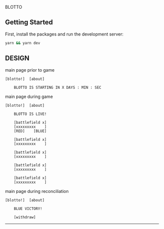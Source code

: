 BLOTTO

## Getting Started

First, install the packages and run the development server:

```bash
yarn && yarn dev
```

## DESIGN

main page prior to game

	[blotto!]  [about]

		BLOTTO IS STARTING IN X DAYS : MIN : SEC


main page during game

	[blotto!]  [about]

		BLOTTO IS LIVE!

		[battlefield x]
		[xxxxxxxxx    ]
		[RED]    [BLUE]

		[battlefield x]
		[xxxxxxxxx    ]

		[battlefield x]
		[xxxxxxxxx    ]

		[battlefield x]
		[xxxxxxxxx    ]

		[battlefield x]
		[xxxxxxxxx    ]

main page during reconciliation

	[blotto!]  [about]

		BLUE VICTORY!

		[withdraw]

****************
